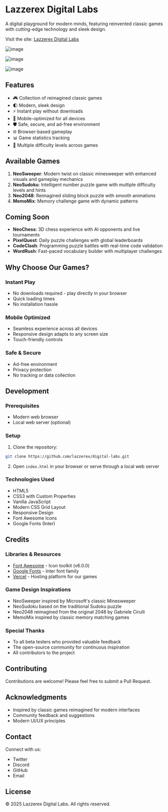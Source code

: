# Lazzerex Digital Labs

A digital playground for modern minds, featuring reinvented classic games with cutting-edge technology and sleek design.

Visit the site: [Lazzerex Digital Labs](https://digital-labs-nine.vercel.app/)

![image](https://github.com/user-attachments/assets/d84f666a-5861-4ed2-b75a-0958675b7d9e)


![image](https://github.com/user-attachments/assets/a241dd88-ee02-45ae-b648-caac3b966371)


![image](https://github.com/user-attachments/assets/6c139d86-d0c7-4f96-a53b-a3b4752aad23)



## Features

- 🎮 Collection of reimagined classic games
- 🌓 Modern, sleek design
- ⚡ Instant play without downloads
- 📱 Mobile-optimized for all devices
- 🛡️ Safe, secure, and ad-free environment
- 🌐 Browser-based gameplay
- 📊 Game statistics tracking
- 🎯 Multiple difficulty levels across games

## Available Games

1. **NeoSweeper**: Modern twist on classic minesweeper with enhanced visuals and gameplay mechanics
2. **NeoSudoku**: Intelligent number puzzle game with multiple difficulty levels and hints
3. **Neo2048**: Reimagined sliding block puzzle with smooth animations
4. **MemoMix**: Memory challenge game with dynamic patterns

## Coming Soon

- **NeoChess**: 3D chess experience with AI opponents and live tournaments
- **PixelQuest**: Daily puzzle challenges with global leaderboards
- **CodeClash**: Programming puzzle battles with real-time code validation
- **WordRush**: Fast-paced vocabulary builder with multiplayer challenges

## Why Choose Our Games?

### Instant Play
- No downloads required - play directly in your browser
- Quick loading times
- No installation hassle

### Mobile Optimized
- Seamless experience across all devices
- Responsive design adapts to any screen size
- Touch-friendly controls

### Safe & Secure
- Ad-free environment
- Privacy protection
- No tracking or data collection

## Development

### Prerequisites

- Modern web browser
- Local web server (optional)

### Setup

1. Clone the repository:
```bash
git clone https://github.com/lazzerex/digital-labs.git
```

2. Open `index.html` in your browser or serve through a local web server

### Technologies Used

- HTML5
- CSS3 with Custom Properties
- Vanilla JavaScript
- Modern CSS Grid Layout
- Responsive Design
- Font Awesome Icons
- Google Fonts (Inter)

## Credits

### Libraries & Resources
- [Font Awesome](https://fontawesome.com/) - Icon toolkit (v6.0.0)
- [Google Fonts](https://fonts.google.com/) - Inter font family
- [Vercel](https://vercel.com/) - Hosting platform for our games

### Game Design Inspirations
- NeoSweeper inspired by Microsoft's classic Minesweeper
- NeoSudoku based on the traditional Sudoku puzzle
- Neo2048 reimagined from the original 2048 by Gabriele Cirulli
- MemoMix inspired by classic memory matching games

### Special Thanks
- To all beta testers who provided valuable feedback
- The open-source community for continuous inspiration
- All contributors to the project

## Contributing

Contributions are welcome! Please feel free to submit a Pull Request.

## Acknowledgments

- Inspired by classic games reimagined for modern interfaces
- Community feedback and suggestions
- Modern UI/UX principles

## Contact

Connect with us:
- Twitter
- Discord
- GitHub
- Email

## License

© 2025 Lazzerex Digital Labs. All rights reserved.
